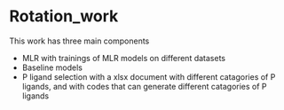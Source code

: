 # Rotation_work

This work has three main components
 - MLR with trainings of MLR models on different datasets
 - Baseline models
 - P ligand selection with a xlsx document with different catagories of P ligands, and with codes that can generate different catagories of P ligands
